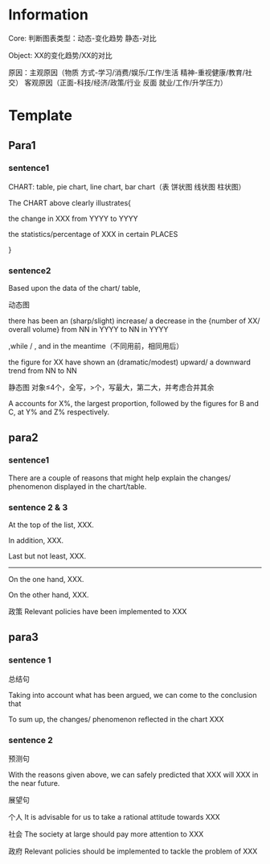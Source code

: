 # Information

Core: 判断图表类型：动态-变化趋势 静态-对比

Object: XX的变化趋势/XX的对比

原因：主观原因（物质 方式-学习/消费/娱乐/工作/生活 精神-重视健康/教育/社交） 客观原因（正面-科技/经济/政策/行业 反面 就业/工作/升学压力）

# Template

## Para1

### sentence1

CHART: table, pie chart, line chart, bar chart（表 饼状图 线状图 柱状图）

The CHART above clearly illustrates{

the change in XXX from YYYY to YYYY

the statistics/percentage of XXX in certain PLACES

}

### sentence2

Based upon the data of the chart/ table,

动态图

there has been an (sharp/slight) increase/ a decrease in the {number of XX/ overall volume} from NN in YYYY to NN in YYYY

,while / , and in the meantime（不同用前，相同用后）

the figure for XX have shown an (dramatic/modest) upward/ a downward trend from NN to NN

静态图 对象$\le$4个，全写，$>$个，写最大，第二大，并考虑合并其余

A accounts for X%, the largest proportion, followed by the figures for B and C, at Y% and Z% respectively.

## para2

### sentence1

There are a couple of reasons that might help explain the changes/ phenomenon displayed in the chart/table.

### sentence 2 & 3 

At the top of the list, XXX.

In addition, XXX.

Last but not least, XXX.

---

On the one hand, XXX.

On the other hand, XXX.



政策 Relevant policies have been implemented to XXX

## para3

### sentence 1

总结句

Taking into account what has been argued, we can come to the conclusion that

To sum up, the changes/ phenomenon reflected in the chart XXX

### sentence 2

预测句

With the reasons given above, we can safely predicted that XXX will XXX in the near future.

展望句

个人 It is advisable for us to take a rational attitude towards XXX 

社会 The society at large should pay more attention to XXX

政府 Relevant policies should be implemented to tackle the problem of XXX

